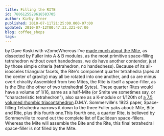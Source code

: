 ```yaml
---
title: Filling the RITE
id: 7806125528618583705
author: Kirby Urner
published: 2010-07-11T21:25:00.000-07:00
updated: 2010-07-12T00:47:32.321-07:00
blog: coffee_shops
tags: 
---
```


[](https://blogger.googleusercontent.com/img/b/R29vZ2xl/AVvXsEhIoJLZ5fveeTSciDv3owHNjuTMFf4Clh06kCKp6Y_wfELtUY5Dy3PhUdlctOk2IS-VWfaJa18isvlBWOM_ZNge0I7IBNkINqxVTWxsS-1GtmUQBQxG1STtTX-UYYp64fmRDXsDWPyBZJpH/s1600/onefourthRITE.jpg)by Dave Koski with vZomeWhereas I've [made much about the Mite](http://coffeeshopsnet.blogspot.com/2009/02/more-inside-story.html), as dissected by Fuller into A & B modules, as the most primitive space-filling tetrahedron without overt handedness, we do have another contender, just by those simple criteria (tetrahedron, no handedness).  Because of its all-isosceles triangular facets, the Rite's component quarter tetrahedra (apex at the center of gravity) may all be rotated into one another, and so are minus overt chirality.Assembled from two Mites, the Rite is itself a space-filler, as is the Bite (the other of two tetrahedral Sytes).  These quarter Rites would have a volume of 1/16, same as a half-Mite (or Smite we sometimes say, or "characteristic tetrahedron"), also same as a K-module or 1/120th of [a 7.5 volumed rhombic triacontahedron](http://coffeeshopsnet.blogspot.com/2009/02/outreach-to-japan.html).D.M.Y. Sommerville's 1923 paper, Space-filling Tetrahedra narrows it down to the three Fuller yaks about:  Mite, Bite and Rite, plus this fourth one.This fourth one, a quarter Rite, is believed by Sommerville to round out the complete list of Euclidean space-fillers.  Whereas the Mite will assemble the Bite and the Rite, this final tetrahedral space-filler is not filled by the Mite.